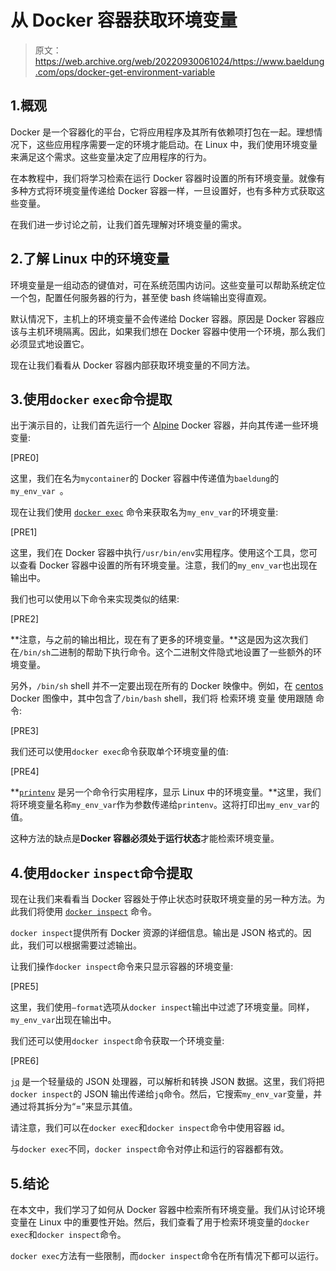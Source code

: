 # 从 Docker 容器获取环境变量

> 原文：<https://web.archive.org/web/20220930061024/https://www.baeldung.com/ops/docker-get-environment-variable>

## 1.概观

Docker 是一个容器化的平台，它将应用程序及其所有依赖项打包在一起。理想情况下，这些应用程序需要一定的环境才能启动。在 Linux 中，我们使用环境变量来满足这个需求。这些变量决定了应用程序的行为。

在本教程中，我们将学习检索在运行 Docker 容器时设置的所有环境变量。就像有多种方式将环境变量传递给 Docker 容器一样，一旦设置好，也有多种方式获取这些变量。

在我们进一步讨论之前，让我们首先理解对环境变量的需求。

## 2.了解 Linux 中的环境变量

环境变量是一组动态的键值对，可在系统范围内访问。这些变量可以帮助系统定位一个包，配置任何服务器的行为，甚至使 bash 终端输出变得直观。

默认情况下，主机上的环境变量不会传递给 Docker 容器。原因是 Docker 容器应该与主机环境隔离。因此，如果我们想在 Docker 容器中使用一个环境，那么我们必须显式地设置它。

现在让我们看看从 Docker 容器内部获取环境变量的不同方法。

## 3.使用`docker` `exec`命令提取

出于演示目的，让我们首先运行一个 [Alpine](https://web.archive.org/web/20220928130110/https://hub.docker.com/_/alpine) Docker 容器，并向其传递一些环境变量:

[PRE0]

这里，我们在名为`mycontainer`的 Docker 容器中传递值为`baeldung`的`my_env_var `。

现在让我们使用 [`docker exec`](https://web.archive.org/web/20220928130110/https://docs.docker.com/engine/reference/commandline/exec/) 命令来获取名为`my_env_var`的环境变量:

[PRE1]

这里，我们在 Docker 容器中执行`/usr/bin/env`实用程序。使用这个工具，您可以查看 Docker 容器中设置的所有环境变量。注意，我们的`my_env_var`也出现在输出中。

我们也可以使用以下命令来实现类似的结果:

[PRE2]

**注意，与之前的输出相比，现在有了更多的环境变量。**这是因为这次我们在`/bin/sh`二进制的帮助下执行命令。这个二进制文件隐式地设置了一些额外的环境变量。

另外，`/bin/sh` shell 并不一定要出现在所有的 Docker 映像中。例如，在 [centos](https://web.archive.org/web/20220928130110/https://hub.docker.com/_/centos) Docker 图像中，其中包含了`/bin/bash` shell，我们将 检索环境 变量 使用跟随 命令:

[PRE3]

我们还可以使用`docker exec`命令获取单个环境变量的值:

[PRE4]

**[`printenv`](https://web.archive.org/web/20220928130110/https://man7.org/linux/man-pages/man1/printenv.1.html) 是另一个命令行实用程序，显示 Linux 中的环境变量。**这里，我们将环境变量名称`my_env_var`作为参数传递给`printenv`。这将打印出`my_env_var`的值。

这种方法的缺点是**Docker 容器必须处于运行状态**才能检索环境变量。

## 4.使用`docker` `inspect`命令提取

现在让我们来看看当 Docker 容器处于停止状态时获取环境变量的另一种方法。为此我们将使用 [`docker inspect`](https://web.archive.org/web/20220928130110/https://docs.docker.com/engine/reference/commandline/inspect/) 命令。

`docker inspect`提供所有 Docker 资源的详细信息。输出是 JSON 格式的。因此，我们可以根据需要过滤输出。

让我们操作`docker inspect`命令来只显示容器的环境变量:

[PRE5]

这里，我们使用`–format`选项从`docker inspect`输出中过滤了环境变量。同样，`my_env_var`出现在输出中。

我们还可以使用`docker inspect`命令获取一个环境变量:

[PRE6]

[`jq`](/web/20220928130110/https://www.baeldung.com/linux/jq-command-json) 是一个轻量级的 JSON 处理器，可以解析和转换 JSON 数据。这里，我们将把`docker inspect`的 JSON 输出传递给`jq`命令。然后，它搜索`my_env_var`变量，并通过将其拆分为“=”来显示其值。

请注意，我们可以在`docker exec`和`docker inspect`命令中使用容器 id。

与`docker exec`不同，`docker inspect`命令对停止和运行的容器都有效。

## 5.结论

在本文中，我们学习了如何从 Docker 容器中检索所有环境变量。我们从讨论环境变量在 Linux 中的重要性开始。然后，我们查看了用于检索环境变量的`docker exec`和`docker inspect`命令。

`docker exec`方法有一些限制，而`docker inspect`命令在所有情况下都可以运行。
